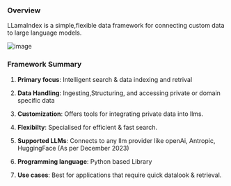 ### Overview 
LLamaIndex is a simple,flexible data framework for connecting custom data to large language models.

![image](https://github.com/Ro-han12/CAEI_AI_MODELS/assets/95674406/6614a434-d82e-4c55-8096-79287dcc5b7c)

### Framework Summary
1. **Primary focus**: Intelligent search & data indexing and retrival 

2. **Data Handling**:  Ingesting,Structuring, and accessing private or domain specific data 

3. **Customization**: Offers tools for integrating private data into llms.

4. **Flexibilty**: Specialised for efficient & fast search.

5. **Supported LLMs**: Connects to any llm provider like openAi, Antropic, HuggingFace (As per December 2023)

6. **Programming language**: Python based Library

7. **Use cases**: Best for applications that require quick datalook & retrieval.